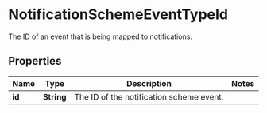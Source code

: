 

# NotificationSchemeEventTypeId

The ID of an event that is being mapped to notifications.

## Properties

| Name | Type | Description | Notes |
|------------ | ------------- | ------------- | -------------|
|**id** | **String** | The ID of the notification scheme event. |  |



